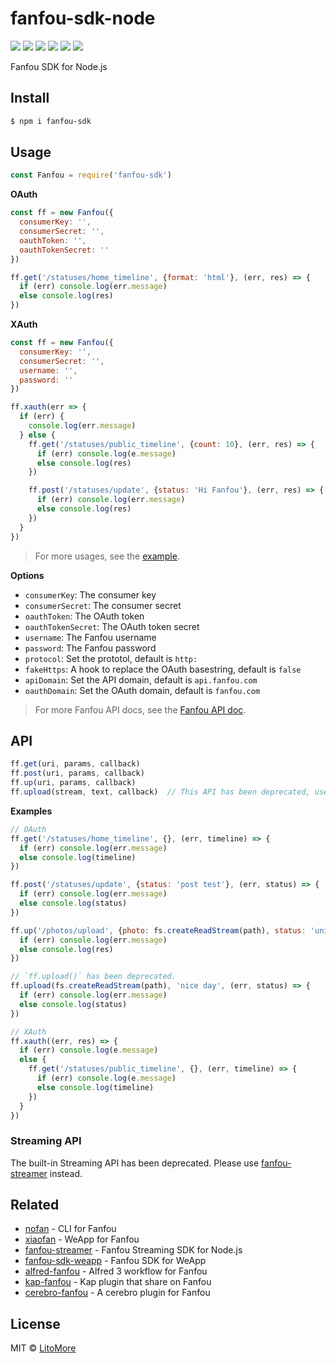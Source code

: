 # fanfou-sdk-node

[![](https://badges.greenkeeper.io/LitoMore/fanfou-sdk-node.svg)](https://greenkeeper.io/)
[![](https://img.shields.io/travis/LitoMore/fanfou-sdk-node/master.svg)](https://travis-ci.org/LitoMore/fanfou-sdk-node)
[![](https://img.shields.io/appveyor/ci/LitoMore/fanfou-sdk-node/master.svg)](https://ci.appveyor.com/project/LitoMore/fanfou-sdk-node)
[![](https://img.shields.io/npm/v/fanfou-sdk.svg)](https://www.npmjs.com/package/fanfou-sdk)
[![](https://img.shields.io/npm/l/fanfou-sdk.svg)](https://github.com/LitoMore/fanfou-sdk-node/blob/master/LICENSE)
[![](https://img.shields.io/badge/code_style-XO-5ed9c7.svg)](https://github.com/xojs/xo)

Fanfou SDK for Node.js

## Install

```bash
$ npm i fanfou-sdk
```

## Usage

```javascript
const Fanfou = require('fanfou-sdk')
```

**OAuth**

```javascript
const ff = new Fanfou({
  consumerKey: '',
  consumerSecret: '',
  oauthToken: '',
  oauthTokenSecret: ''
})

ff.get('/statuses/home_timeline', {format: 'html'}, (err, res) => {
  if (err) console.log(err.message)
  else console.log(res)
})
```

**XAuth**

```javascript
const ff = new Fanfou({
  consumerKey: '',
  consumerSecret: '',
  username: '',
  password: ''
})

ff.xauth(err => {
  if (err) {
    console.log(err.message)
  } else {
    ff.get('/statuses/public_timeline', {count: 10}, (err, res) => {
      if (err) console.log(e.message)
      else console.log(res)
    })

    ff.post('/statuses/update', {status: 'Hi Fanfou'}, (err, res) => {
      if (err) console.log(err.message)
      else console.log(res)
    })
  }
})
```

> For more usages, see the [example](https://github.com/LitoMore/fanfou-sdk-node/blob/master/example.js).

**Options**

- `consumerKey`: The consumer key
- `consumerSecret`: The consumer secret
- `oauthToken`: The OAuth token
- `oauthTokenSecret`: The OAuth token secret
- `username`: The Fanfou username
- `password`: The Fanfou password
- `protocol`: Set the prototol, default is `http:`
- `fakeHttps`: A hook to replace the OAuth basestring, default is `false`
- `apiDomain`: Set the API domain, default is `api.fanfou.com`
- `oauthDomain`: Set the OAuth domain, default is `fanfou.com`

> For more Fanfou API docs, see the [Fanfou API doc](https://github.com/FanfouAPI/FanFouAPIDoc/wiki).

## API

```javascript
ff.get(uri, params, callback)
ff.post(uri, params, callback)
ff.up(uri, params, callback)
ff.upload(stream, text, callback)  // This API has been deprecated, use `ff.up()` instead.
```

**Examples**

```javascript
// OAuth
ff.get('/statuses/home_timeline', {}, (err, timeline) => {
  if (err) console.log(err.message)
  else console.log(timeline)
})

ff.post('/statuses/update', {status: 'post test'}, (err, status) => {
  if (err) console.log(err.message)
  else console.log(status)
})

ff.up('/photos/upload', {photo: fs.createReadStream(path), status: 'unicorn'}, (err, res) => {
  if (err) console.log(err.message)
  else console.log(res)
})

// `ff.upload()` has been deprecated.
ff.upload(fs.createReadStream(path), 'nice day', (err, status) => {
  if (err) console.log(err.message)
  else console.log(status)
})

// XAuth
ff.xauth((err, res) => {
  if (err) console.log(e.message)
  else {
    ff.get('/statuses/public_timeline', {}, (err, timeline) => {
      if (err) console.log(e.message)
      else console.log(timeline)
    })
  }
})
```

### Streaming API

The built-in Streaming API has been deprecated. Please use [fanfou-streamer](https://github.com/LitoMore/fanfou-streamer) instead.

## Related

- [nofan](https://github.com/LitoMore/nofan) - CLI for Fanfou
- [xiaofan](https://github.com/fanfoujs/xiaofan) - WeApp for Fanfou
- [fanfou-streamer](https://github.com/LitoMore/fanfou-streamer) - Fanfou Streaming SDK for Node.js
- [fanfou-sdk-weapp](https://github.com/LitoMore/fanfou-sdk-weapp) - Fanfou SDK for WeApp
- [alfred-fanfou](https://github.com/LitoMore/alfred-fanfou) - Alfred 3 workflow for Fanfou
- [kap-fanfou](https://github.com/LitoMore/kap-fanfou) - Kap plugin that share on Fanfou
- [cerebro-fanfou](https://github.com/LitoMore/cerebro-fanfou) - A cerebro plugin for Fanfou

## License

MIT © [LitoMore](https://github.com/LitoMore)

